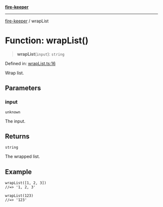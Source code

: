 [**fire-keeper**](../README.md)

***

[fire-keeper](../README.md) / wrapList

# Function: wrapList()

> **wrapList**(`input`): `string`

Defined in: [wrapList.ts:16](https://github.com/phonowell/fire-keeper/blob/master/src/wrapList.ts#L16)

Wrap list.

## Parameters

### input

`unknown`

The input.

## Returns

`string`

The wrapped list.

## Example

```
wrapList([1, 2, 3])
//=> '1, 2, 3'

wrapList(123)
//=> '123'
```

